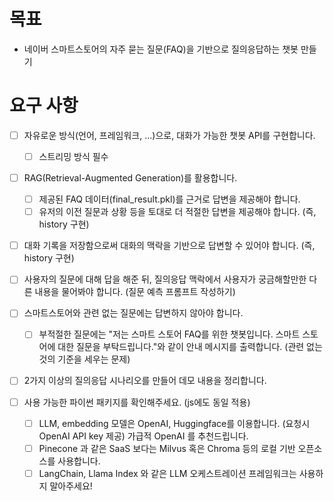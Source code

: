 # 목표
- 네이버 스마트스토어의 자주 묻는 질문(FAQ)을 기반으로 질의응답하는 챗봇 만들기

# 요구 사항
- [ ] 자유로운 방식(언어, 프레임워크, …)으로, 대화가 가능한 챗봇 API를 구현합니다.
  - [ ] 스트리밍 방식 필수

- [ ] RAG(Retrieval-Augmented Generation)를 활용합니다.
   - [ ] 제공된 FAQ 데이터(final_result.pkl)를 근거로 답변을 제공해야 합니다.
   - [ ] 유저의 이전 질문과 상황 등을 토대로 더 적절한 답변을 제공해야 합니다. (즉, history 구현)

- [ ] 대화 기록을 저장함으로써 대화의 맥락을 기반으로 답변할 수 있어야 합니다. (즉, history 구현)

- [ ] 사용자의 질문에 대해 답을 해준 뒤, 질의응답 맥락에서 사용자가 궁금해할만한 다른 내용을 물어봐야 합니다. (질문 예측 프롬프트 작성하기)

- [ ] 스마트스토어와 관련 없는 질문에는 답변하지 않아야 합니다.
  - [ ] 부적절한 질문에는 "저는 스마트 스토어 FAQ를 위한 챗봇입니다. 스마트 스토어에 대한 질문을 부탁드립니다."와 같이 안내 메시지를 출력합니다. (관련 없는 것의 기준을 세우는 문제)

- [ ] 2가지 이상의 질의응답 시나리오를 만들어 데모 내용을 정리합니다.

- [ ] 사용 가능한 파이썬 패키지를 확인해주세요. (js에도 동일 적용)
  - [ ] LLM, embedding 모델은 OpenAI, Huggingface를 이용합니다. (요청시 OpenAI API key 제공) 가급적 OpenAI 를 추천드립니다.
  - [ ] Pinecone 과 같은 SaaS 보다는 Milvus 혹은 Chroma 등의 로컬 기반 오픈소스를 사용합니다.
  - [ ] LangChain, Llama Index 와 같은 LLM 오케스트레이션 프레임워크는 사용하지 말아주세요!